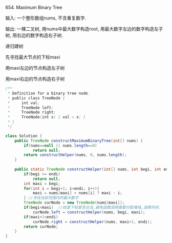 654. Maximum Binary Tree 



输入: 一个整形数组nums, 不含重复数字.

输出: 一棵二叉树, 用nums中最大数字构造root, 用最大数字左边的数字构造左子树, 用右边的数字构造右子树.



递归建树

先寻找最大节点的下标maxi

用maxi左边的节点构造左子树

用maxi右边的节点构造右子树

```java
/**
 * Definition for a binary tree node.
 * public class TreeNode {
 *     int val;
 *     TreeNode left;
 *     TreeNode right;
 *     TreeNode(int x) { val = x; }
 * }
 */

class Solution {
    public TreeNode constructMaximumBinaryTree(int[] nums) {
        if(nums==null || nums.length==0)
            return null;
        return constructHelper(nums, 0, nums.length);
    }
    
    public static TreeNode constructHelper(int[] nums, int begi, int endi){
        if(begi >= endi)
            return null;
        int maxi = begi;
        for(int i = begi+1; i<endi; i++){
            maxi = nums[maxi] > nums[i] ? maxi : i;
        } //寻找当前范围内的最大数字
        TreeNode curNode = new TreeNode(nums[maxi]);
        if(begi<maxi)  //检查下标是否合法,避免函数调用需要分配堆栈,浪费时间.
            curNode.left = constructHelper(nums, begi, maxi);
        if(maxi+1<endi)
            curNode.right = constructHelper(nums, maxi+1, endi);
        return curNode;
    }
}
```

